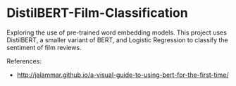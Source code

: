 # DistilBERT-Film-Classification

Exploring the use of pre-trained word embedding models.  This project uses DistilBERT, a smaller variant of BERT, and Logistic Regression to classify the sentiment of film reviews.

References:
- http://jalammar.github.io/a-visual-guide-to-using-bert-for-the-first-time/
